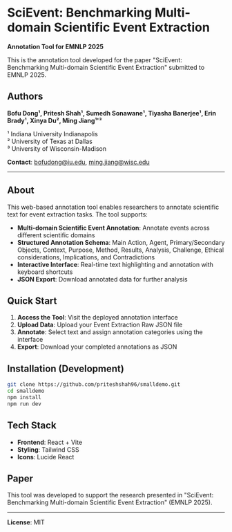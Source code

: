 # SciEvent: Benchmarking Multi-domain Scientific Event Extraction

**Annotation Tool for EMNLP 2025**

This is the annotation tool developed for the paper "SciEvent: Benchmarking Multi-domain Scientific Event Extraction" submitted to EMNLP 2025.

## Authors

**Bofu Dong¹, Pritesh Shah¹, Sumedh Sonawane¹, Tiyasha Banerjee¹, Erin Brady¹, Xinya Du², Ming Jiang¹'³**

¹ Indiana University Indianapolis  
² University of Texas at Dallas  
³ University of Wisconsin-Madison

**Contact**: bofudong@iu.edu, ming.jiang@wisc.edu

---

## About

This web-based annotation tool enables researchers to annotate scientific text for event extraction tasks. The tool supports:

- **Multi-domain Scientific Event Annotation**: Annotate events across different scientific domains
- **Structured Annotation Schema**: Main Action, Agent, Primary/Secondary Objects, Context, Purpose, Method, Results, Analysis, Challenge, Ethical considerations, Implications, and Contradictions
- **Interactive Interface**: Real-time text highlighting and annotation with keyboard shortcuts
- **JSON Export**: Download annotated data for further analysis

## Quick Start

1. **Access the Tool**: Visit the deployed annotation interface
2. **Upload Data**: Upload your Event Extraction Raw JSON file
3. **Annotate**: Select text and assign annotation categories using the interface
4. **Export**: Download your completed annotations as JSON

## Installation (Development)

```bash
git clone https://github.com/priteshshah96/smalldemo.git
cd smalldemo
npm install
npm run dev
```

## Tech Stack

- **Frontend**: React + Vite
- **Styling**: Tailwind CSS
- **Icons**: Lucide React

## Paper

This tool was developed to support the research presented in "SciEvent: Benchmarking Multi-domain Scientific Event Extraction" (EMNLP 2025).

---

**License**: MIT